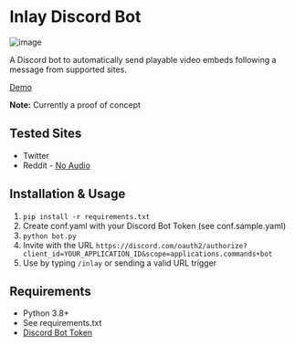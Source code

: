 # Inlay Discord Bot

![image](https://i.imgur.com/STPnU64s.png)

A Discord bot to automatically send playable video embeds following a message from supported sites.

[Demo](https://i.imgur.com/5IVdKO3.mp4)

**Note:** Currently a proof of concept

## Tested Sites
- Twitter
- Reddit - [No Audio](https://github.com/kevinle-1/inlay/issues/3)

## Installation & Usage

1. `pip install -r requirements.txt`
2. Create conf.yaml with your Discord Bot Token (see conf.sample.yaml)
3. `python bot.py`
4. Invite with the URL `https://discord.com/oauth2/authorize?client_id=YOUR_APPLICATION_ID&scope=applications.commands+bot`
5. Use by typing `/inlay` or sending a valid URL trigger

## Requirements 
- Python 3.8+ 
- See requirements.txt
- [Discord Bot Token](https://discord.com/developers/applications)
